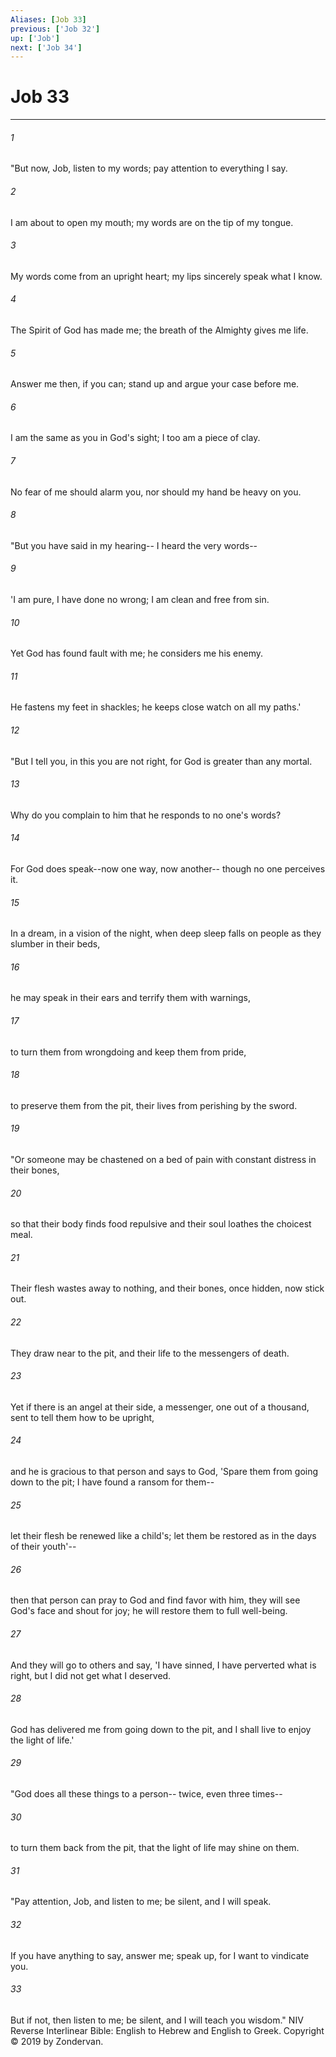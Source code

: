 ```yaml
---
Aliases: [Job 33]
previous: ['Job 32']
up: ['Job']
next: ['Job 34']
---
```

# Job 33

***


###### 1 
"But now, Job, listen to my words; pay attention to everything I say. 

###### 2 
I am about to open my mouth; my words are on the tip of my tongue. 

###### 3 
My words come from an upright heart; my lips sincerely speak what I know. 

###### 4 
The Spirit of God has made me; the breath of the Almighty gives me life. 

###### 5 
Answer me then, if you can; stand up and argue your case before me. 

###### 6 
I am the same as you in God's sight; I too am a piece of clay. 

###### 7 
No fear of me should alarm you, nor should my hand be heavy on you. 

###### 8 
"But you have said in my hearing-- I heard the very words-- 

###### 9 
'I am pure, I have done no wrong; I am clean and free from sin. 

###### 10 
Yet God has found fault with me; he considers me his enemy. 

###### 11 
He fastens my feet in shackles; he keeps close watch on all my paths.' 

###### 12 
"But I tell you, in this you are not right, for God is greater than any mortal. 

###### 13 
Why do you complain to him that he responds to no one's words? 

###### 14 
For God does speak--now one way, now another-- though no one perceives it. 

###### 15 
In a dream, in a vision of the night, when deep sleep falls on people as they slumber in their beds, 

###### 16 
he may speak in their ears and terrify them with warnings, 

###### 17 
to turn them from wrongdoing and keep them from pride, 

###### 18 
to preserve them from the pit, their lives from perishing by the sword. 

###### 19 
"Or someone may be chastened on a bed of pain with constant distress in their bones, 

###### 20 
so that their body finds food repulsive and their soul loathes the choicest meal. 

###### 21 
Their flesh wastes away to nothing, and their bones, once hidden, now stick out. 

###### 22 
They draw near to the pit, and their life to the messengers of death. 

###### 23 
Yet if there is an angel at their side, a messenger, one out of a thousand, sent to tell them how to be upright, 

###### 24 
and he is gracious to that person and says to God, 'Spare them from going down to the pit; I have found a ransom for them-- 

###### 25 
let their flesh be renewed like a child's; let them be restored as in the days of their youth'-- 

###### 26 
then that person can pray to God and find favor with him, they will see God's face and shout for joy; he will restore them to full well-being. 

###### 27 
And they will go to others and say, 'I have sinned, I have perverted what is right, but I did not get what I deserved. 

###### 28 
God has delivered me from going down to the pit, and I shall live to enjoy the light of life.' 

###### 29 
"God does all these things to a person-- twice, even three times-- 

###### 30 
to turn them back from the pit, that the light of life may shine on them. 

###### 31 
"Pay attention, Job, and listen to me; be silent, and I will speak. 

###### 32 
If you have anything to say, answer me; speak up, for I want to vindicate you. 

###### 33 
But if not, then listen to me; be silent, and I will teach you wisdom." NIV Reverse Interlinear Bible: English to Hebrew and English to Greek. Copyright © 2019 by Zondervan.
